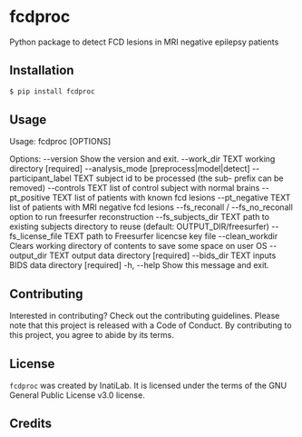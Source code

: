 # fcdproc

Python package to detect FCD lesions in MRI negative epilepsy patients

## Installation

```bash
$ pip install fcdproc
```

## Usage

Usage: fcdproc [OPTIONS]

Options:
  --version                       Show the version and exit.
  --work_dir TEXT                 working directory  [required]
  --analysis_mode [preprocess|model|detect]
  --participant_label TEXT        subject id to be processed (the sub- prefix
                                  can be removed)
  --controls TEXT                 list of control subject with normal brains
  --pt_positive TEXT              list of patients with known fcd lesions
  --pt_negative TEXT              list of patients with MRI negative fcd
                                  lesions
  --fs_reconall / --fs_no_reconall
                                  option to run freesurfer reconstruction
  --fs_subjects_dir TEXT          path to existing subjects directory to reuse
                                  (default: OUTPUT_DIR/freesurfer)
  --fs_license_file TEXT          path to Freesurfer licencse key file
  --clean_workdir                 Clears working directory of contents to save
                                  some space on user OS
  --output_dir TEXT               output data directory  [required]
  --bids_dir TEXT                 inputs BIDS data directory  [required]
  -h, --help                      Show this message and exit.



## Contributing

Interested in contributing? Check out the contributing guidelines. Please note that this project is released with a Code of Conduct. By contributing to this project, you agree to abide by its terms.

## License

`fcdproc` was created by InatiLab. It is licensed under the terms of the GNU General Public License v3.0 license.

## Credits

